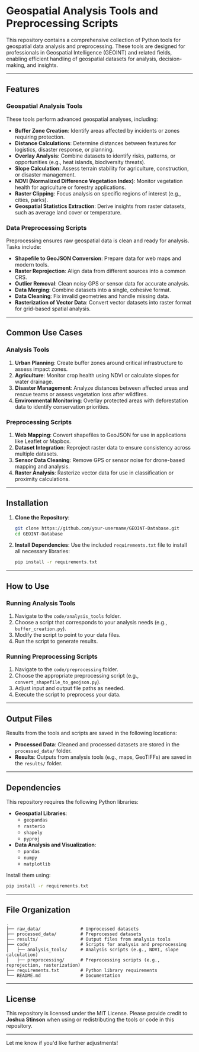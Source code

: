 # Geospatial Analysis Tools and Preprocessing Scripts

This repository contains a comprehensive collection of Python tools for geospatial data analysis and preprocessing. These tools are designed for professionals in Geospatial Intelligence (GEOINT) and related fields, enabling efficient handling of geospatial datasets for analysis, decision-making, and insights.

---

## Features

### Geospatial Analysis Tools
These tools perform advanced geospatial analyses, including:
- **Buffer Zone Creation**: Identify areas affected by incidents or zones requiring protection.
- **Distance Calculations**: Determine distances between features for logistics, disaster response, or planning.
- **Overlay Analysis**: Combine datasets to identify risks, patterns, or opportunities (e.g., heat islands, biodiversity threats).
- **Slope Calculation**: Assess terrain stability for agriculture, construction, or disaster management.
- **NDVI (Normalized Difference Vegetation Index)**: Monitor vegetation health for agriculture or forestry applications.
- **Raster Clipping**: Focus analysis on specific regions of interest (e.g., cities, parks).
- **Geospatial Statistics Extraction**: Derive insights from raster datasets, such as average land cover or temperature.

### Data Preprocessing Scripts
Preprocessing ensures raw geospatial data is clean and ready for analysis. Tasks include:
- **Shapefile to GeoJSON Conversion**: Prepare data for web maps and modern tools.
- **Raster Reprojection**: Align data from different sources into a common CRS.
- **Outlier Removal**: Clean noisy GPS or sensor data for accurate analysis.
- **Data Merging**: Combine datasets into a single, cohesive format.
- **Data Cleaning**: Fix invalid geometries and handle missing data.
- **Rasterization of Vector Data**: Convert vector datasets into raster format for grid-based spatial analysis.

---

## Common Use Cases

### Analysis Tools
1. **Urban Planning**: Create buffer zones around critical infrastructure to assess impact zones.
2. **Agriculture**: Monitor crop health using NDVI or calculate slopes for water drainage.
3. **Disaster Management**: Analyze distances between affected areas and rescue teams or assess vegetation loss after wildfires.
4. **Environmental Monitoring**: Overlay protected areas with deforestation data to identify conservation priorities.

### Preprocessing Scripts
1. **Web Mapping**: Convert shapefiles to GeoJSON for use in applications like Leaflet or Mapbox.
2. **Dataset Integration**: Reproject raster data to ensure consistency across multiple datasets.
3. **Sensor Data Cleaning**: Remove GPS or sensor noise for drone-based mapping and analysis.
4. **Raster Analysis**: Rasterize vector data for use in classification or proximity calculations.

---

## Installation

1. **Clone the Repository**:
   ```bash
   git clone https://github.com/your-username/GEOINT-Database.git
   cd GEOINT-Database
   ```

2. **Install Dependencies**:
   Use the included `requirements.txt` file to install all necessary libraries:
   ```bash
   pip install -r requirements.txt
   ```

---

## How to Use

### Running Analysis Tools
1. Navigate to the `code/analysis_tools` folder.
2. Choose a script that corresponds to your analysis needs (e.g., `buffer_creation.py`).
3. Modify the script to point to your data files.
4. Run the script to generate results.

### Running Preprocessing Scripts
1. Navigate to the `code/preprocessing` folder.
2. Choose the appropriate preprocessing script (e.g., `convert_shapefile_to_geojson.py`).
3. Adjust input and output file paths as needed.
4. Execute the script to preprocess your data.

---

## Output Files

Results from the tools and scripts are saved in the following locations:
- **Processed Data**: Cleaned and processed datasets are stored in the `processed_data/` folder.
- **Results**: Outputs from analysis tools (e.g., maps, GeoTIFFs) are saved in the `results/` folder.

---

## Dependencies

This repository requires the following Python libraries:
- **Geospatial Libraries**:
  - `geopandas`
  - `rasterio`
  - `shapely`
  - `pyproj`
- **Data Analysis and Visualization**:
  - `pandas`
  - `numpy`
  - `matplotlib`

Install them using:
```bash
pip install -r requirements.txt
```

---

## File Organization

```
.
├── raw_data/               # Unprocessed datasets
├── processed_data/         # Preprocessed datasets
├── results/                # Output files from analysis tools
├── code/                   # Scripts for analysis and preprocessing
│   ├── analysis_tools/     # Analysis scripts (e.g., NDVI, slope calculation)
│   ├── preprocessing/      # Preprocessing scripts (e.g., reprojection, rasterization)
├── requirements.txt        # Python library requirements
└── README.md               # Documentation
```

---

## License

This repository is licensed under the MIT License. Please provide credit to **Joshua Stinson** when using or redistributing the tools or code in this repository.

---

Let me know if you'd like further adjustments!
